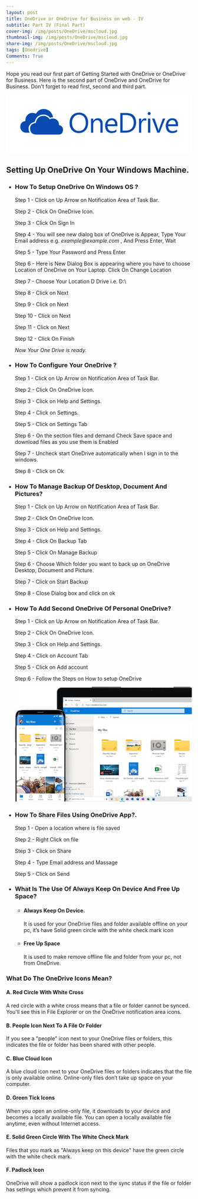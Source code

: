 ```yaml
---
layout: post
title: OneDrive or OneDrive for Business on web - IV
subtitle: Part IV (Final Part)
cover-img: /img/posts/OneDrive/mscloud.jpg
thumbnail-img: /img/posts/OneDrive/mscloud.jpg
share-img: /img/posts/OneDrive/mscloud.jpg
tags: [Onedrive]
Comments: True
---
```

Hope you read our first part of Getting Started with OneDrive or OneDrive for Business. Here is the second part of OneDrive and OneDrive for Business. Don't forget to read first, second and third part.

![Onedrive](/img/posts/OneDrive/OneDrive-Logo.png)

## Setting Up OneDrive On Your Windows Machine.

- ### How To Setup OneDrive On Windows OS ?

    Step 1 - Click on Up Arrow on Notification Area of Task Bar.

    Step 2 - Click On OneDrive Icon.

    Step 3 - Click On Sign In

    Step 4 - You will see new dialog box of OneDrive is Appear, Type Your Email address e.g. _example@example.com_ , And Press Enter, Wait

    Step 5 - Type Your Password and Press Enter

    Step 6 - Here is New Dialog Box is appearing where you have to choose Location of OneDrive on Your Laptop. Click On Change Location

    Step 7 - Choose Your Location D Drive i.e. D:\ 

    Step 8 - Click on Next

    Step 9 - Click on Next

    Step 10 - Click on Next

    Step 11 - Click on Next

    Step 12 - Click On Finish

    _Now Your One Drive is ready._

- ### How To Configure Your OneDrive ?

    Step 1 - Click on Up Arrow on Notification Area of Task Bar.

    Step 2 - Click On OneDrive Icon.

    Step 3 - Click on Help and Settings.

    Step 4 - Click on Settings.

    Step 5 - Click on Settings Tab

    Step 6 - On the section files and demand Check Save space and download files as you use them is Enabled

    Step 7 - Uncheck start OneDrive automatically when I sign in to the windows.

    Step 8 - Click on Ok

- ### How To Manage Backup Of Desktop, Document And Pictures?

    Step 1 - Click on Up Arrow on Notification Area of Task Bar.

    Step 2 - Click On OneDrive Icon.

    Step 3 - Click on Help and Settings.

    Step 4 - Click On Backup Tab

    Step 5 - Click On Manage Backup

    Step 6 - Choose Which folder you want to back up on OneDrive Desktop, Document and Picture.

    Step 7 - Click on Start Backup

    Step 8 - Close Dialog box and click on ok

- ### How To Add Second OneDrive Of Personal OneDrive? 

    Step 1 - Click on Up Arrow on Notification Area of Task Bar.

    Step 2 - Click On OneDrive Icon.

    Step 3 - Click on Help and Settings.

    Step 4 - Click on Account Tab

    Step 5 - Click on Add account

    Step 6 - Follow the Steps on How to setup OneDrive

    ![Onedrive](/img/posts/OneDrive/Onedriveimage.png)

- ### How To Share Files Using OneDrive App?.

    Step 1 - Open a location where is file saved

    Step 2 - Right Click on file

    Step 3 - Click on Share

    Step 4 - Type Email address and Massage

    Step 5 - Click on Send

- ### What Is The Use Of Always Keep On Device And Free Up Space?

    - #### Always Keep On Device.

        It is used for your OneDrive files and folder available offline on your pc, it’s have Solid green circle with the white check mark icon

    - #### Free Up Space

        It is used to make remove offline file and folder from your pc, not from OneDrive.

### What Do The OneDrive Icons Mean?

#### A. Red Circle With White Cross
A red circle with a white cross means that a file or folder cannot be synced. You'll see this in File Explorer or on the OneDrive notification area icons.

#### B. People Icon Next To A File Or Folder
If you see a "people" icon next to your OneDrive files or folders, this indicates the file or folder has been shared with other people.

#### C. Blue Cloud Icon
A blue cloud icon next to your OneDrive files or folders indicates that the file is only available online. Online-only files don’t take up space on your computer.

#### D. Green Tick Icons
When you open an online-only file, it downloads to your device and becomes a locally available file. You can open a locally available file anytime, even without Internet access.

#### E. Solid Green Circle With The White Check Mark
Files that you mark as "Always keep on this device" have the green circle with the white check mark.

#### F. Padlock Icon
OneDrive will show a padlock icon next to the sync status if the file or folder has settings which prevent it from syncing.



